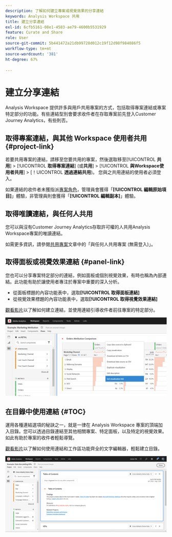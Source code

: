 ```yaml
---
description: 了解如何建立專案或視覺效果的分享連結
keywords: Analysis Workspace 共用
title: 建立分享連結
exl-id: 6cfb5161-08e1-4583-ae79-4600b5531929
feature: Curate and Share
role: User
source-git-commit: 5b441472a21db99728d012c19f12d98f984086f5
workflow-type: tm+mt
source-wordcount: '381'
ht-degree: 67%

---
```


# 建立分享連結

Analysis Workspace 提供許多與用戶共用專案的方式，包括取得專案連結或專案特定部分的功能。有些連結型別會要求收件者在存取專案前先登入Customer Journey Analytics，有些則否。

## 取得專案連結，與其他 Workspace 使用者共用 {#project-link}

若要共用專案的連結，請移至您要共用的專案，然後選取移至&#x200B;[!UICONTROL **共用**] > [!UICONTROL **取得專案連結**] (或&#x200B;**共用**] > [!UICONTROL **與Workspace使用者共用**] > [！UICONTROL **透過連結共用**)。 您與之共用連結的使用者必須登入。

如果連結的收件者未獲指派[專案角色](https://experienceleague.adobe.com/docs/analytics/analyze/analysis-workspace/curate-share/share-projects.html?lang=zh-Hant)，管理員會獲得「**[!UICONTROL 編輯原始項目]**」體驗，非管理員則會獲得「**[!UICONTROL 編輯副本]**」體驗。

## 取得唯讀連結，與任何人共用

您可以與沒有Customer Journey Analytics存取許可權的人共用Analysis Workspace專案的唯讀連結。

如需更多資訊，請參閱[共用專案](/help/analysis-workspace/curate-share/share-projects.md)文章中的「與任何人共用專案 (無需登入)」。

## 取得面板或視覺效果連結 {#panel-link}

您也可以分享專案特定部分的連結，例如面板或個別視覺效果，有時也稱為內部連結。此功能有助於讓使用者專注於專案中重要的深入分析。

* 從面板標題的內容功能表中，選取&#x200B;**[!UICONTROL 取得面板連結]**
* 從視覺效果標題的內容功能表中，選取&#x200B;**[!UICONTROL 取得視覺效果連結]**

[觀看影片](https://experienceleague.adobe.com/docs/analytics-learn/tutorials/analysis-workspace/visualizations/intra-linking-in-analysis-workspace.html?lang=zh-Hant)以了解如何建立連結，並使用連結引導收件者前往專案的特定部分。

![在標頭上按一下滑鼠右鍵，並反白顯示「取得視覺效果連結」後，下拉式功能表。](assets/get-viz-link.png)

## 在目錄中使用連結 {#TOC}

運用各種連結選項的秘訣之一，就是一律在 Analysis Workspace 專案的頂端加入目錄。您可以透過目錄連結至其他相關專案、特定面板，以及特定的視覺效果。如此有助於專案的收件者輕鬆導覽。

[觀看影片](https://experienceleague.adobe.com/docs/analytics-learn/tutorials/analysis-workspace/navigating-workspace-projects/create-a-toc-in-analysis-workspace.html?lang=zh-Hant)以了解如何使用連結和工作區功能齊全的文字編輯器，輕鬆建立目錄。

![專案目錄。](assets/toc.png)
